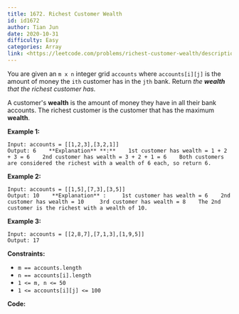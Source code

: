 ```yaml
---
title: 1672. Richest Customer Wealth
id: id1672
author: Tian Jun
date: 2020-10-31
difficulty: Easy
categories: Array
link: <https://leetcode.com/problems/richest-customer-wealth/description/>
---
```


You are given an `m x n` integer grid `accounts` where `accounts[i][j]` is the
amount of money the `i​​​​​​​​​​​th​​​​` customer has in the
`j​​​​​​​​​​​th`​​​​ bank. Return _the **wealth** that the richest customer
has._

A customer's **wealth** is the amount of money they have in all their bank
accounts. The richest customer is the customer that has the maximum
**wealth**.



**Example 1:**
            
	Input: accounts = [[1,2,3],[3,2,1]]    
	Output: 6    **Explanation** **:**    1st customer has wealth = 1 + 2 + 3 = 6    2nd customer has wealth = 3 + 2 + 1 = 6    Both customers are considered the richest with a wealth of 6 each, so return 6.    

**Example 2:**
            
	Input: accounts = [[1,5],[7,3],[3,5]]    
	Output: 10    **Explanation** :     1st customer has wealth = 6    2nd customer has wealth = 10     3rd customer has wealth = 8    The 2nd customer is the richest with a wealth of 10.

**Example 3:**
            
	Input: accounts = [[2,8,7],[7,1,3],[1,9,5]]    
	Output: 17    



**Constraints:**

  * `m == accounts.length`
  * `n == accounts[i].length`
  * `1 <= m, n <= 50`
  * `1 <= accounts[i][j] <= 100`


**Code:**
